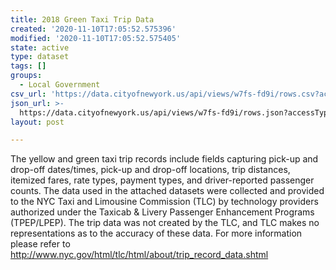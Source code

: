 ```yaml
---
title: 2018 Green Taxi Trip Data
created: '2020-11-10T17:05:52.575396'
modified: '2020-11-10T17:05:52.575405'
state: active
type: dataset
tags: []
groups:
  - Local Government
csv_url: 'https://data.cityofnewyork.us/api/views/w7fs-fd9i/rows.csv?accessType=DOWNLOAD'
json_url: >-
  https://data.cityofnewyork.us/api/views/w7fs-fd9i/rows.json?accessType=DOWNLOAD
layout: post

---
```

The yellow and green taxi trip records include fields capturing pick-up and drop-off dates/times, pick-up and drop-off locations, trip distances, itemized fares, rate types, payment types, and driver-reported passenger counts. The data used in the attached datasets were collected and provided to the NYC Taxi and Limousine Commission (TLC) by technology providers authorized under the Taxicab & Livery Passenger Enhancement Programs (TPEP/LPEP). The trip data was not created by the TLC, and TLC makes no representations as to the accuracy of these data.
For more information please refer to http://www.nyc.gov/html/tlc/html/about/trip_record_data.shtml
